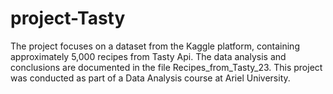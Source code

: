 # project-Tasty
The project focuses on a dataset from the Kaggle platform, containing approximately 5,000 recipes from Tasty Api.
The data analysis and conclusions are documented in the file Recipes_from_Tasty_23.
This project was conducted as part of a Data Analysis course at Ariel University.
